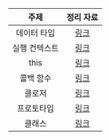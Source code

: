 |     주제      |                                  정리 자료                                  |
| :-----------: | :-------------------------------------------------------------------------: |
|  데이터 타입  |   [링크](https://kimub1204.notion.site/23b79ccb35d04ed0a341598dae22770d)    |
| 실행 컨텍스트 |   [링크](https://kimub1204.notion.site/34b691c0a04b4247b0840ec83ffdd6e1)    |
|     this      | [링크](https://kimub1204.notion.site/This-7459d994814442e5a94045d914483cca) |
|   콜백 함수   |                                  [링크]()                                   |
|    클로저     |                                  [링크]()                                   |
|  프로토타입   |                                  [링크]()                                   |
|    클래스     |                                  [링크]()                                   |

